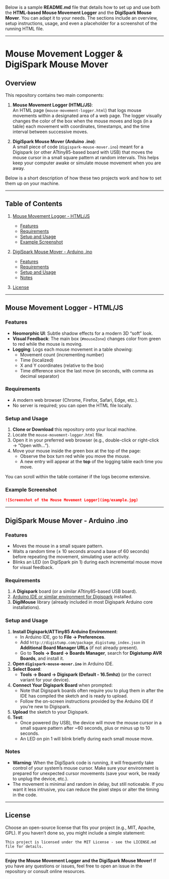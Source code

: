 Below is a sample **README.md** file that details how to set up and use both the **HTML-based Mouse Movement Logger** and the **DigiSpark Mouse Mover**. You can adapt it to your needs. The sections include an overview, setup instructions, usage, and even a placeholder for a screenshot of the running HTML file.

---

# Mouse Movement Logger & DigiSpark Mouse Mover

## Overview

This repository contains two main components:

1. **Mouse Movement Logger (HTML/JS)**:  
   An HTML page (`mouse-movement-logger.html`) that logs mouse movements within a designated area of a web page. The logger visually changes the color of the box when the mouse moves and logs (in a table) each movement with coordinates, timestamps, and the time interval between successive moves.

2. **DigiSpark Mouse Mover (Arduino .ino)**:  
   A small piece of code (`digispark-mouse-mover.ino`) meant for a Digispark (or other ATtiny85-based board with USB) that moves the mouse cursor in a small square pattern at random intervals. This helps keep your computer awake or simulate mouse movement when you are away.

Below is a short description of how these two projects work and how to set them up on your machine.

---

## Table of Contents

1. [Mouse Movement Logger - HTML/JS](#mouse-movement-logger---htmljs)
   - [Features](#features)
   - [Requirements](#requirements)
   - [Setup and Usage](#setup-and-usage)
   - [Example Screenshot](#example-screenshot)

2. [DigiSpark Mouse Mover - Arduino .ino](#digispark-mouse-mover---arduino-ino)
   - [Features](#features-1)
   - [Requirements](#requirements-1)
   - [Setup and Usage](#setup-and-usage-1)
   - [Notes](#notes)

3. [License](#license)

---

## Mouse Movement Logger - HTML/JS

### Features

- **Neomorphic UI**: Subtle shadow effects for a modern 3D “soft” look.
- **Visual Feedback**: The main box (`#mouseZone`) changes color from green to red while the mouse is moving.
- **Logging**: Logs each mouse movement in a table showing:
  - Movement count (incrementing number)
  - Time (localized)
  - X and Y coordinates (relative to the box)
  - Time difference since the last move (in seconds, with comma as decimal separator)

### Requirements

- A modern web browser (Chrome, Firefox, Safari, Edge, etc.).
- No server is required; you can open the HTML file locally.

### Setup and Usage

1. **Clone or Download** this repository onto your local machine.
2. Locate the `mouse-movement-logger.html` file.
3. Open it in your preferred web browser (e.g., double-click or right-click → “Open with…”).
4. Move your mouse inside the green box at the top of the page:
   - Observe the box turn red while you move the mouse.
   - A new entry will appear at the **top** of the logging table each time you move.

You can scroll within the table container if the logs become extensive.

### Example Screenshot
```md
![Screenshot of the Mouse Movement Logger](img/example.jpg)
```

---

## DigiSpark Mouse Mover - Arduino .ino

### Features

- Moves the mouse in a small square pattern.
- Waits a random time (± 10 seconds around a base of 60 seconds) before repeating the movement, simulating user activity.
- Blinks an LED (on DigiSpark pin 1) during each incremental mouse move for visual feedback.

### Requirements

1. A **Digispark** board (or a similar ATtiny85-based USB board).
2. [Arduino IDE or similar environment for Digispark](https://digistump.com/wiki/digispark/tutorials/connecting) installed.
3. **DigiMouse** library (already included in most Digispark Arduino core installations).

### Setup and Usage

1. **Install Digispark/ATTiny85 Arduino Environment**:  
   - In Arduino IDE, go to **File → Preferences**.
   - Add `http://digistump.com/package_digistump_index.json` in **Additional Board Manager URLs** (if not already present).
   - Go to **Tools → Board → Boards Manager**, search for **Digistump AVR Boards**, and install it.
2. **Open `digispark-mouse-mover.ino`** in Arduino IDE.
3. **Select Board**:  
   - **Tools → Board → Digispark (Default - 16.5mhz)** (or the correct variant for your device).
4. **Connect Your Digispark Board** when prompted:  
   - Note that Digispark boards often require you to plug them in after the IDE has compiled the sketch and is ready to upload.
   - Follow the on-screen instructions provided by the Arduino IDE if you’re new to Digispark.
5. **Upload** the sketch to your Digispark.
6. **Test**:  
   - Once powered (by USB), the device will move the mouse cursor in a small square pattern after ~60 seconds, plus or minus up to 10 seconds.  
   - An LED on pin 1 will blink briefly during each small mouse move.

### Notes

- **Warning**: When the DigiSpark code is running, it will frequently take control of your system’s mouse cursor. Make sure your environment is prepared for unexpected cursor movements (save your work, be ready to unplug the device, etc.).
- The movement is minimal and random in delay, but still noticeable. If you want it less intrusive, you can reduce the pixel steps or alter the timing in the code.

---

## License

Choose an open-source license that fits your project (e.g., MIT, Apache, GPL). If you haven’t done so, you might include a simple statement:

```
This project is licensed under the MIT License - see the LICENSE.md file for details.
```

---

**Enjoy the Mouse Movement Logger and the DigiSpark Mouse Mover!** If you have any questions or issues, feel free to open an issue in the repository or consult online resources.